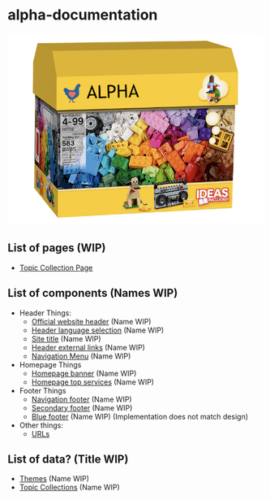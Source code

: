 # alpha-documentation

![Box](chickenblock.png)

## List of pages (WIP)

- [Topic Collection Page](topic_collection_page.md)

## List of components (Names WIP)

- Header Things:
  - [Official website header](official_website_header.md) (Name WIP)
  - [Header language selection](header_language_selection.md) (Name WIP)
  - [Site title](site_title.md) (Name WIP)
  - [Header external links](header_external_links.md) (Name WIP)
  - [Navigation Menu](navigation_menu.md) (Name WIP)
- Homepage Things
  - [Homepage banner](homepage_banner.md) (Name WIP)
  - [Homepage top services](homepage_top_services.md) (Name WIP)
- Footer Things
  - [Navigation footer](navigation_footer.md) (Name WIP)
  - [Secondary footer](secondary_footer.md) (Name WIP)
  - [Blue footer](blue_footer.md) (Name WIP) (Implementation does not match design)
- Other things:
  - [URLs](urls.md)

## List of data? (Title WIP)

- [Themes](themes.md) (Name WIP)
- [Topic Collections](topic_collections.md) (Name WIP)
